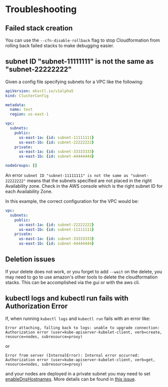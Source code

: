 # Troubleshooting

## Failed stack creation

You can use the `--cfn-disable-rollback` flag to stop Cloudformation from rolling
back failed stacks to make debugging easier.

## subnet ID "subnet-11111111" is not the same as "subnet-22222222"

Given a config file specifying subnets for a VPC like the following:

```yaml
apiVersion: eksctl.io/v1alpha5
kind: ClusterConfig

metadata:
  name: test
  region: us-east-1

vpc:
  subnets:
    public:
      us-east-1a: {id: subnet-11111111}
      us-east-1b: {id: subnet-22222222}
    private:
      us-east-1a: {id: subnet-33333333}
      us-east-1b: {id: subnet-44444444}

nodeGroups: []
```

An error `subnet ID "subnet-11111111" is not the same as "subnet-22222222"` means that the subnets specified are not 
placed in the right Availability zone. Check in the AWS console which is the right subnet ID for each Availability Zone.

In this example, the correct configuration for the VPC would be:

```yaml
vpc:
  subnets:
    public:
      us-east-1a: {id: subnet-22222222}
      us-east-1b: {id: subnet-11111111}
    private:
      us-east-1a: {id: subnet-33333333}
      us-east-1b: {id: subnet-44444444}
```

## Deletion issues

If your delete does not work, or you forget to add `--wait` on the delete, you may need to go to use amazon's other tools to delete the cloudformation stacks. This can be accomplished via the gui or with the aws cli.

## kubectl logs and kubectl run fails with Authorization Error

If, when running `kubectl logs` and `kubectl run` fails with an error like:
```
Error attaching, falling back to logs: unable to upgrade connection: Authorization error (user=kube-apiserver-kubelet-client, verb=create, resource=nodes, subresource=proxy)
```
or
```
Error from server (InternalError): Internal error occurred: Authorization error (user=kube-apiserver-kubelet-client, verb=get, resource=nodes, subresource=proxy)
```

and your nodes are deployed in a private subnet you may need to set [enableDnsHostnames](https://docs.aws.amazon.com/vpc/latest/userguide/vpc-dns.html#vpc-dns-support). More details can be found in [this issue](https://github.com/weaveworks/eksctl/issues/4645).
